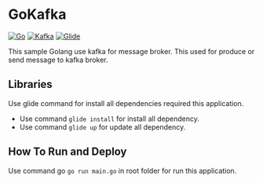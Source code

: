 # GoKafka

[![Go](https://img.shields.io/badge/go-1.10.1-00E5E6.svg)](https://golang.org/)
[![Kafka](https://img.shields.io/badge/kafka-0.10.1-000000.svg)](https://kafka.apache.org/)
[![Glide](https://img.shields.io/badge/glide-0.12.3-CFBDB1.svg)](https://glide.sh/)

This sample Golang use kafka for message broker. This used for produce or send message to kafka broker.

## Libraries
Use glide command for install all dependencies required this application.
  - Use command `glide install` for install all dependency.
  - Use command `glide up` for update all dependency.
  
## How To Run and Deploy

Use command go `go run main.go` in root folder for run this application.